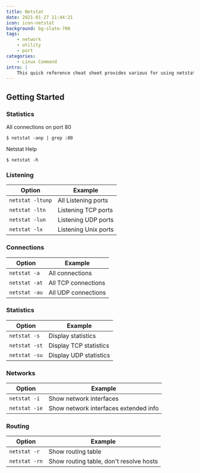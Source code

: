 ```yaml
---
title: Netstat
date: 2021-01-27 11:44:21
icon: icon-netstat
background: bg-slate-700
tags:
    - network
    - utility
    - port
categories:
    - Linux Command
intro: |
    This quick reference cheat sheet provides various for using netstat command.
---
```


Getting Started
---------------


### Statistics

All connections on port 80
```shell script
$ netstat -anp | grep :80
```
Netstat Help
```shell script
$ netstat -h
```



### Listening
| Option           | Example              |
|------------------|----------------------|
| `netstat -ltunp` | All Listening ports  |
| `netstat -ltn`   | Listening TCP ports  |
| `netstat -lun`   | Listening UDP ports  |
| `netstat -lx`    | Listening Unix ports |




### Connections

| Option        | Example             |
|---------------|---------------------|
| `netstat -a`  | All connections     |
| `netstat -at` | All TCP connections |
| `netstat -au` | All UDP connections |




### Statistics

| Option        | Example                |
|---------------|------------------------|
| `netstat -s`  | Display statistics     |
| `netstat -st` | Display TCP statistics |
| `netstat -su` | Display UDP statistics |




### Networks

| Option        | Example                               |
|---------------|---------------------------------------|
| `netstat -i`  | Show network interfaces               |
| `netstat -ie` | Show network interfaces extended info |



### Routing

| Option        | Example                                 |
|---------------|-----------------------------------------|
| `netstat -r`  | Show routing table                      |
| `netstat -rn` | Show routing table, don't resolve hosts |


